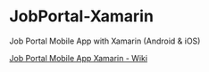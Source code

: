 # JobPortal-Xamarin
Job Portal Mobile App with Xamarin (Android & iOS)

[Job Portal Mobile App Xamarin - Wiki](../../wiki)
